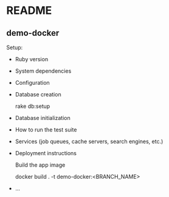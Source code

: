 # README

## demo-docker

Setup:

* Ruby version

* System dependencies

* Configuration

* Database creation

  rake db:setup

* Database initialization

* How to run the test suite

* Services (job queues, cache servers, search engines, etc.)

* Deployment instructions

  Build the app image

  docker build . -t demo-docker:<BRANCH_NAME>

* ...
